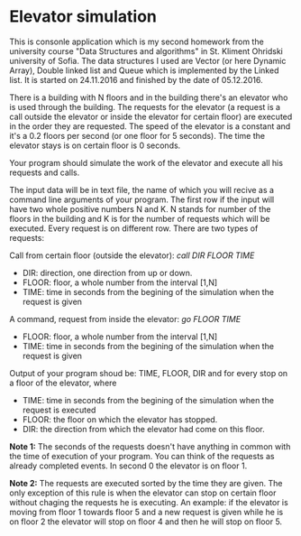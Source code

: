 # Elevator simulation

This is consonle application which is my second homework from the university course "Data Structures and algorithms" in St. Kliment Ohridski university of Sofia. The data structures I used are Vector (or here Dynamic Array), Double linked list and Queue which is implemented by the Linked list. It is started on 24.11.2016 and finished by the date of 05.12.2016.

There is a building with N floors and in the building there's an elevator who is used through the building. The requests for the elevator (a request is a call outside the elevator or inside the elevator for certain floor) are executed in the order they are requested. The speed of the elevator is a constant and it's a 0.2 floors per second (or one floor for 5 seconds). The time the elevator stays is on certain floor is 0 seconds.

Your program should simulate the work of the elevator and execute all his requests and calls.

The input data will be in text file, the name of which you will recive as a command line arguments of your program. The first row if the input will have two whole positive numbers N and K. N stands for number of the floors in the building and K is for the number of requests which will be executed. Every request is on different row. There are two types of requests:

Call from certain floor (outside the elevator):
*call DIR FLOOR TIME*
- DIR: direction, one direction from up or down.
- FLOOR: floor, a whole number from the interval [1,N]
- TIME: time in seconds from the begining of the simulation when the request is given

A command, request from inside the elevator:
*go FLOOR TIME*
- FLOOR: floor, a whole number from the interval [1,N]
- TIME: time in seconds from the begining of the simulation when the request is given

Output of your program shoud be: TIME, FLOOR, DIR and for every stop on a floor of the elevator, where
- TIME: time in seconds from the begining of the simulation when the request is executed
- FLOOR: the floor on which the elevator has stopped.
- DIR: the direction from which the elevator had come on this floor.

**Note 1:**
The seconds of the requests doesn't have anything in common with the time of execution of your program. You can think of the requests as already completed events. In second 0 the elevator is on floor 1.

**Note 2:** 
The requests are executed sorted by the time they are given. The only exception of this rule is when the elevator can stop on certain floor without chaging the requests he is executing.
An example: if the elevator is moving from floor 1 towards floor 5 and a new request is given while he is on floor 2 the elevator will stop on floor 4 and then he will stop on floor 5.



